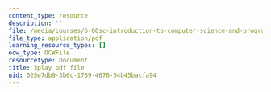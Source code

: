 ```yaml
---
content_type: resource
description: ''
file: /media/courses/6-00sc-introduction-to-computer-science-and-programming-spring-2011/025e7db93b0c1769467654b45bacfa94_ZFc_utdoexI.pdf
file_type: application/pdf
learning_resource_types: []
ocw_type: OCWFile
resourcetype: Document
title: 3play pdf file
uid: 025e7db9-3b0c-1769-4676-54b45bacfa94
---
```

